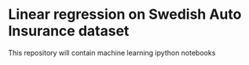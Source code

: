 # Linear regression on Swedish Auto Insurance dataset

This repository will contain machine learning ipython notebooks
